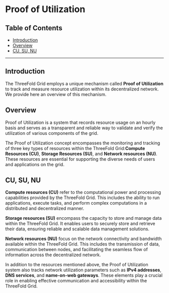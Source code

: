 <h1> Proof of Utilization </h1>

<h2>Table of Contents</h2>

- [Introduction](#introduction)
- [Overview](#overview)
- [CU, SU, NU](#cu-su-nu)

***

## Introduction

The ThreeFold Grid employs a unique mechanism called __Proof of Utilization__ to track and measure resource utilization within its decentralized network. We provide here an overview of this mechanism.

## Overview

Proof of Utilization is a system that records resource usage on an hourly basis and serves as a transparent and reliable way to validate and verify the utilization of various components of the grid.

The Proof of Utilization concept encompasses the monitoring and tracking of three key types of resources within the ThreeFold Grid:__Compute Resources (CU)__, __Storage Resources (SU)__, and __Network resources (NU)__. These resources are essential for supporting the diverse needs of users and applications on the grid.

## CU, SU, NU

__Compute resources (CU)__ refer to the computational power and processing capabilities provided by the ThreeFold Grid. This includes the ability to run applications, execute tasks, and perform complex computations in a distributed and decentralized manner.

__Storage resources (SU)__ encompass the capacity to store and manage data within the ThreeFold Grid. It enables users to securely store and retrieve their data, ensuring reliable and scalable data management solutions.

__Network resources (NU)__ focus on the network connectivity and bandwidth available within the ThreeFold Grid. This includes the transmission of data, communication between nodes, and facilitating the seamless flow of information across the decentralized network.

In addition to the resources mentioned above, the Proof of Utilization system also tracks network utilization parameters such as __IPv4 addresses__, __DNS services__, and __name-on-web gateways__. These elements play a crucial role in enabling effective communication and accessibility within the ThreeFold Grid.